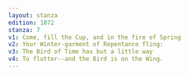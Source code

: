 ```yaml
---
layout: stanza
edition: 1872
stanza: 7
v1: Come, fill the Cup, and in the fire of Spring
v2: Your Winter-garment of Repentance fling:
v3: The Bird of Time has but a little way
v4: To flutter--and the Bird is on the Wing.
---
```

